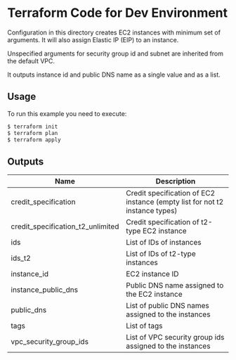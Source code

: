 # Terraform Code for Dev Environment

Configuration in this directory creates EC2 instances with minimum set of arguments. It will also assign Elastic IP (EIP) to an instance.

Unspecified arguments for security group id and subnet are inherited from the default VPC.

It outputs instance id and public DNS name as a single value and as a list.

## Usage

To run this example you need to execute:

```bash
$ terraform init
$ terraform plan
$ terraform apply
```

<!-- BEGINNING OF PRE-COMMIT-TERRAFORM DOCS HOOK -->

## Outputs

| Name | Description |
|------|-------------|
| credit_specification | Credit specification of EC2 instance (empty list for not t2 instance types) |
| credit_specification_t2_unlimited | Credit specification of t2-type EC2 instance |
| ids | List of IDs of instances |
| ids_t2 | List of IDs of t2-type instances |
| instance_id | EC2 instance ID |
| instance_public_dns | Public DNS name assigned to the EC2 instance |
| public_dns | List of public DNS names assigned to the instances |
| tags | List of tags |
| vpc_security_group_ids | List of VPC security group ids assigned to the instances |

<!-- END OF PRE-COMMIT-TERRAFORM DOCS HOOK -->
